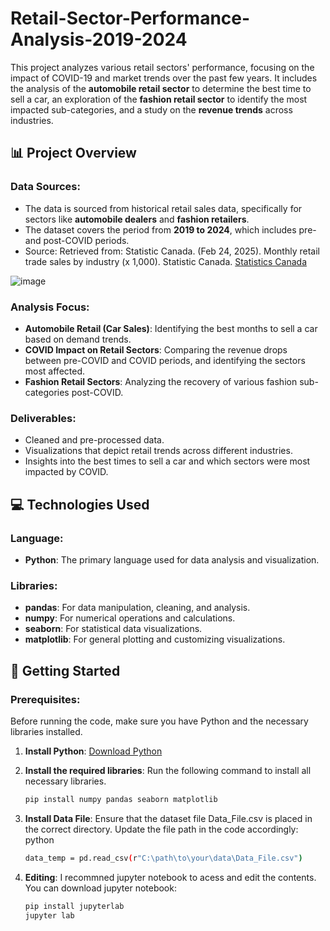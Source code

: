 # Retail-Sector-Performance-Analysis-2019-2024

This project analyzes various retail sectors' performance, focusing on the impact of COVID-19 and market trends over the past few years. It includes the analysis of the **automobile retail sector** to determine the best time to sell a car, an exploration of the **fashion retail sector** to identify the most impacted sub-categories, and a study on the **revenue trends** across industries.

## 📊 Project Overview

### Data Sources:
- The data is sourced from historical retail sales data, specifically for sectors like **automobile dealers** and **fashion retailers**.
- The dataset covers the period from **2019 to 2024**, which includes pre- and post-COVID periods.
- Source: Retrieved from: Statistic Canada. (Feb 24, 2025). Monthly retail trade sales by industry (x 1,000). Statistic Canada. [Statistics Canada](https://www.statcan.gc.ca)

![image](https://github.com/user-attachments/assets/46ed95a5-5eac-4868-a69a-ff3d9b19d718)

### Analysis Focus:
- **Automobile Retail (Car Sales)**: Identifying the best months to sell a car based on demand trends.
- **COVID Impact on Retail Sectors**: Comparing the revenue drops between pre-COVID and COVID periods, and identifying the sectors most affected.
- **Fashion Retail Sectors**: Analyzing the recovery of various fashion sub-categories post-COVID.

### Deliverables:
- Cleaned and pre-processed data.
- Visualizations that depict retail trends across different industries.
- Insights into the best times to sell a car and which sectors were most impacted by COVID.

## 💻 Technologies Used

### Language:
- **Python**: The primary language used for data analysis and visualization.

### Libraries:
- **pandas**: For data manipulation, cleaning, and analysis.
- **numpy**: For numerical operations and calculations.
- **seaborn**: For statistical data visualizations.
- **matplotlib**: For general plotting and customizing visualizations.

## 📂 Getting Started

### Prerequisites:
Before running the code, make sure you have Python and the necessary libraries installed.

1. **Install Python**: [Download Python](https://www.python.org/downloads/)
2. **Install the required libraries**: Run the following command to install all necessary libraries.

   ```bash
   pip install numpy pandas seaborn matplotlib
3. **Install Data File**: Ensure that the dataset file Data_File.csv is placed in the correct directory. Update the file path in the code accordingly:
python
   ```bash
   data_temp = pd.read_csv(r"C:\path\to\your\data\Data_File.csv")
4. **Editing**: I recommned jupyter notebook to acess and edit the contents. You can download jupyter notebook:
   ```bash
   pip install jupyterlab
   jupyter lab
